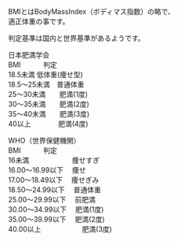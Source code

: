 BMIとはBodyMassIndex（ボディマス指数）の略で、    
適正体重の事です。

判定基準は国内と世界基準があるようです。  

日本肥満学会  
BMI　　　	判定  
18.5未満	低体重(痩せ型)　  
18.5〜25未満　普通体重  
25〜30未満　　肥満(1度)  
30〜35未満　　肥満(2度)  
35〜40未満　　肥満(3度)  
40以上　　　　肥満(4度)  

WHO（世界保健機関）  
BMI　　　	判定  
16未満　　　　　　	痩せすぎ  
16.00〜16.99以下　	痩せ  
17.00〜18.49以下　	痩せぎみ  
18.50〜24.99以下　	普通体重  
25.00〜29.99以下　	前肥満  
30.00〜34.99以下　	肥満(1度)  
35.00〜39.99以下　	肥満(2度)  
40.00以上　　　　　　肥満(3度)
